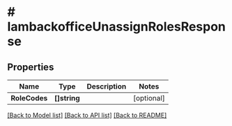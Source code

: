# # IambackofficeUnassignRolesResponse


## Properties 


Name | Type | Description | Notes
------------ | ------------- | ------------- | -------------
**RoleCodes**| **[]string** |   | [optional]


[[Back to Model list]](../../README.md#models) [[Back to API list]](../../README.md#endpoints) [[Back to README]](../../README.md)

